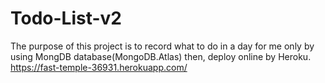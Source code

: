 # Todo-List-v2
The purpose of this project is to record what to do in a day for me only by using MongDB database(MongoDB.Atlas) then, deploy online by Heroku. https://fast-temple-36931.herokuapp.com/
